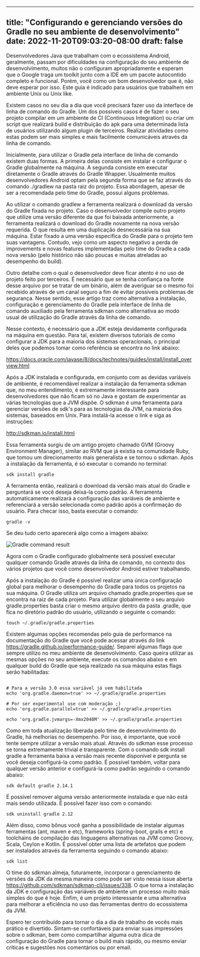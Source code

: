 
---
title: "Configurando e gerenciando versões do Gradle no seu ambiente de desenvolvimento"
date: 2022-11-20T09:03:20-08:00
draft: false
---

Desenvolvedores Java que trabalham com o ecossistema Android,
geralmente, passam por dificuldades na configuração do seu ambiente de
desenvolvimento, muitos não o configuram apropriadamente e esperam que
o Google traga um toolkit junto com a IDE em um pacote autocontido
completo e funcional. Porém, você como um bom desenvolvedor que
é, não deve esperar por isso. Este guia é indicado para usuários que trabalhem em ambiente Unix ou Unix like.


Existem casos no seu dia a dia que você precisará fazer uso da interface de
linha de comando do Gradle. Um dos possíveis casos é de fazer o seu projeto
compilar em um ambiente de CI (Continuous Integration) ou criar um script que
realizará build e distribuição do apk para uma determinada lista de usuários
utilizando algum plugin de terceiros. Realizar atividades como estas podem ser
mais simples e mais facilmente comunicáveis através da linha de comando.


Inicialmente, para utilizar o Gradle pela interface de linha de comando existem
duas formas. A primeira delas consiste em instalar e configurar o Gradle
globalmente na máquina. A segunda consiste em executar diretamente o Gradle
através do Gradle Wrapper. Usualmente muitos desenvolvedores Android optam pela
segunda forma que se faz através do comando ./gradlew na pasta raiz do projeto.
Essa abordagem, apesar de ser a recomendada pelo time do Gradle, possui alguns
problemas. 

Ao utilizar o comando gradlew a ferramenta realizará o download da versão do
Gradle fixada no projeto. Caso o desenvolvedor compile outro projeto que utilize
uma versão diferente da que foi baixada anteriormente, a ferramenta realizará o
download do Gradle novamente na nova versão requerida. O que resulta em uma
duplicação desnecessária na sua máquina. Estar fixado a uma versão específica do
Gradle para o projeto tem suas vantagens. Contudo, vejo como um aspecto negativo
a perda de improvements e novas features implementadas pelo time do Gradle a
cada nova versão (pelo histórico não são poucas e muitas atreladas ao desempenho
do build). 

Outro detalhe com o qual o desenvolvedor deve ficar atento é no uso de projeto
feito por terceiros. É necessário que se tenha confiança na fonte desse arquivo
por se tratar de um binário, além de averiguar se o mesmo foi recebido através
de um canal seguro a fim de evitar possíveis problemas de segurança. Nesse
sentido, esse artigo traz como alternativa a instalação, configuração e
gerenciamento do Gradle pela interface de linha de comando auxiliado pela
ferramenta sdkman como alternativa ao modo usual de utilização do Gradle através
da linha de comando. 

Nesse contexto, é necessário que a JDK esteja devidamente configurada na máquina
em questão. Para tal, existem diversos tutoriais de como configurar a JDK para a
maioria dos sistemas operacionais, o principal deles que podemos tomar como
referência se encontra no link abaixo: 

https://docs.oracle.com/javase/8/docs/technotes/guides/install/install_overview.html

Após a JDK instalada e configurada, em conjunto com as devidas variáveis de
ambiente, é recomendável realizar a instalação da ferramenta sdkman que, no meu
entendimento, é extremamente interessante para desenvolvedores que não ficam só
no Java e gostam de experimentar as várias tecnologias que a JVM dispõe. O
sdkman é uma ferramenta para gerenciar versões de sdk's para as tecnologias da
JVM, na maioria dos sistemas, baseados em Unix. Para instalá-la acesse o link e
siga as instruções: 

http://sdkman.io/install.html

Essa ferramenta surgiu de um antigo projeto chamado GVM (Groovy Environment
Manager), similar ao RVM que já existia na comunidade Ruby, que tomou um
direcionamento mais generalista e se tornou o sdkman. Após a instalação da
ferramenta, é só executar o comando no terminal: 

```
sdk install gradle
```

A ferramenta então, realizará o download da versão mais atual do Gradle e
perguntará se você deseja deixá-la como padrão. A ferramenta automaticamente
realizará a configuração das variáveis de ambiente e referenciará a versão
selecionada como padrão após a confirmação do usuário. Para checar isso, basta
executar o comando: 

```
gradle -v
```

Se deu tudo certo aparecerá algo como a imagem abaixo:

![Gradle command result](/images/tuto_gradle_version.png)

Agora com o Gradle configurado globalmente será possível executar qualquer
comando Gradle através da linha de comando, no contexto dos vários projetos que
você como desenvolvedor Android estiver trabalhando. 

Após a instalação do Gradle é possível realizar uma única configuração global
para melhorar o desempenho do Gradle para todos os projetos na sua máquina. O
Gradle utiliza um arquivo chamado gradle.properties que se encontra na raiz de
cada projeto. Para utilizar globalmente o seu arquivo gradle.properties basta
criar o mesmo arquivo dentro da pasta .gradle, que fica no diretório padrão do
usuário, utilizando o seguinte o comando: 

```
touch ~/.gradle/gradle.properties
```


Existem algumas opções recomendas pelo guia de performance na documentação do
Gradle que você pode acessar através do link
https://gradle.github.io/performance-guide/. Separei algumas flags que sempre
utilizo no meu ambiente de desenvolvimento. Caso queira utilizar as mesmas
opções no seu ambiente, execute os comandos abaixo e em qualquer build do Gradle
que seja realizado na sua máquina estas flags serão habilitadas: 

```

# Para a versão 3.0 essa variável já vem habilitada
echo 'org.gradle.daemon=true' >> ~/.gradle/gradle.properties

# Por ser experimental use com moderação ;)
echo 'org.gradle.parallel=true' >> ~/.gradle/gradle.properties

echo 'org.gradle.jvmargs=-Xmx2048M' >> ~/.gradle/gradle.properties

```


Como em toda atualização liberada pelo time de desenvolvimento do Gradle, há
melhorias no desempenho. Por isso, é importante, que você tente sempre utilizar
a versão mais atual. Através do sdkman esse processo se torna extremamente
trivial e transparente. Com o comando sdk install gradle a ferramenta baixa a
versão mais recente disponível e pergunta se você deseja configurá-la como
padrão. É possível também, voltar para qualquer versão anterior e configurá-la
como padrão seguindo o comando abaixo: 


```
sdk default gradle 2.14.1
```

É possível remover alguma versão anteriormente instalada e que não está mais
sendo utilizada. É possível fazer isso com o comando: 

```
sdk uninstall gradle 2.12
```


Além disso, como bônus você ganha a possibilidade de instalar algumas
ferramentas (ant, maven e etc), frameworks (spring-boot, grails e etc) e
toolchains de compilação das linguagens alternativas na JVM como Groovy, Scala,
Ceylon e Kotlin. É possível obter uma lista de artefatos que podem ser
instalados através da ferramenta seguindo o comando abaixo: 

```
sdk list
```

O time do sdkman almeja, futuramente, incorporar o gerenciamento de versões da
JDK da mesma maneira como pode ser visto nessa issue aberta
https://github.com/sdkman/sdkman-cli/issues/338. O que torna a instalação da JDK
e configuração das variáveis de ambiente um processo muito mais simples do que é
hoje. Enfim, é um projeto interessante e uma alternativa para melhorar a
eficiência no uso das ferramentas dentro do ecossistema da JVM. 

Espero ter contribuído para tornar o dia a dia de trabalho de vocês mais prático
e divertido. Sintam-se confortáveis para enviar suas impressões sobre o sdkman,
bem como compartilhar alguma outra dica de configuração do Gradle para tornar o
build mais rápido, ou mesmo enviar críticas e sugestões nos comentários ou por
email. 
